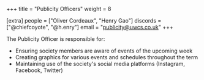 +++
title = "Publicity Officers"
weight = 8

[extra]
people = ["Oliver Cordeaux", "Henry Gao"]
discords = ["@chiefcoyote", "@h.enry"]
email = "publicity@uwcs.co.uk"
+++

The Publicity Officer is responsible for:

- Ensuring society members are aware of events of the upcoming week
- Creating graphics for various events and schedules throughout the term
- Maintaining use of the society's social media platforms (Instagram, Facebook, Twitter)